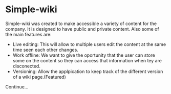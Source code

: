 # Simple-wiki

Simple-wiki was created to make accessible a variety of content for the company.
It is designed to have public and private content. Also some of the main features are:

- Live editing: This will allow to multiple users edit the content at the same time seen each other changes.
- Work offline: We want to give the oportunity that the user can store some on the content so they can access that information when tey are disconected.
- Versioning: Allow the applpication to keep track of the different version of a wiki page.(Featured)


Continue...
